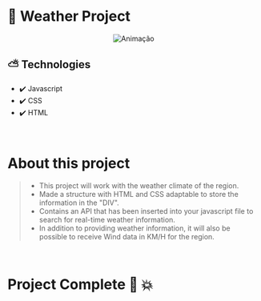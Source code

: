 # 🌅 Weather Project


<div align="center">
  
  ![Animação](https://user-images.githubusercontent.com/83568294/134257324-581be59d-f7ca-471a-82aa-95258bffb111.gif)

</div>

## ⛅ Technologies 
 - ✔️ Javascript
 - ✔️ CSS
 - ✔️ HTML

<br>

# About this project
 > - This project will work with the weather climate of the region.
 > - Made a structure with HTML and CSS adaptable to store the information in the "DIV".
 > - Contains an API that has been inserted into your javascript file to search for real-time weather information.
 > - In addition to providing weather information, it will also be possible to receive Wind data in KM/H for the region.

<br>

# Project Complete 🌄 💥

